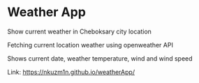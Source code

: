 # Weather App

Show current weather in Cheboksary city location

Fetching current location weather using openweather API

Shows current date, weather temperature, wind and wind speed

Link: https://nkuzm1n.github.io/weatherApp/

